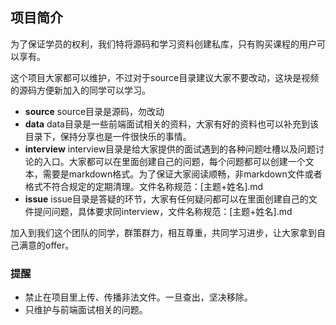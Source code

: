 ## 项目简介

为了保证学员的权利，我们特将源码和学习资料创建私库，只有购买课程的用户可以享有。

这个项目大家都可以维护，不过对于source目录建议大家不要改动，这块是视频的源码方便新加入的同学可以学习。

- **source**
  source目录是源码，勿改动
- **data**
  data目录是一些前端面试相关的资料，大家有好的资料也可以补充到该目录下，保持分享也是一件很快乐的事情。
- **interview**
  interview目录是给大家提供的面试遇到的各种问题吐槽以及问题讨论的入口。大家都可以在里面创建自己的问题，每个问题都可以创建一个文本，需要是markdown格式。为了保证大家阅读顺畅，非markdown文件或者格式不符合规定的定期清理。文件名称规范：[主题+姓名].md
- **issue**
  issue目录是答疑的环节，大家有任何疑问都可以在里面创建自己的文件提问问题，具体要求同interview，文件名称规范：[主题+姓名].md

加入到我们这个团队的同学，群策群力，相互尊重，共同学习进步，让大家拿到自己满意的offer。

### 提醒

- 禁止在项目里上传、传播非法文件。一旦查出，坚决移除。
- 只维护与前端面试相关的问题。
